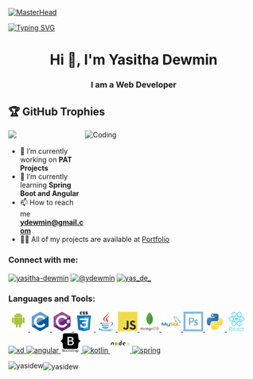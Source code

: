 <a href="https://www.linkedin.com/in/yasitha-dewmin/" rel="nofollow"><img src="https://repository-images.githubusercontent.com/588181932/e36ec678-7984-4cdd-8e4c-a3932772ff8e" alt="MasterHead" style="max-width: 100%;"></a>

<a href="https://git.io/typing-svg"><img src="https://readme-typing-svg.demolab.com?font=Fira+Code&size=30&pause=1000&color=000000&width=435&lines=Hello+%F0%9F%91%8B;Iam+Yasitha+Dewmin;A+Web+Developer;A+Web+Designer;A+UI%2FUX+Designer" alt="Typing SVG" /></a>
<h1 align="center">Hi 👋, I'm Yasitha Dewmin</h1>
<h3 align="center">I am a Web Developer </h3>

## 🏆 GitHub Trophies
![](https://github-profile-trophy.vercel.app/?username=yasidew&theme=dark&no-frame=false&no-bg=true&margin-w=4)
<img align="right" alt ="Coding" width = "350" height= "200" src = "https://so-development.org/wp-content/uploads/2021/11/full-stack-development.gif">

- 🔭 I’m currently working on **PAT Projects**
- 🌱 I’m currently learning **Spring Boot and Angular**
- 📫 How to reach me **ydewmin@gmail.com**
- 👨‍💻 All of my projects are available at [Portfolio](https://yasidew.github.io/personal-portfolio/)

<h3 align="left">Connect with me:</h3>
<p align="left">
<a href="https://linkedin.com/in/yasitha-dewmin" target="blank"><img align="center" src="https://camo.githubusercontent.com/162001cc0747178f47ced6e40de0cd16e375beb9b5fbca4ea3d520ecca78cd85/68747470733a2f2f696d672e69636f6e73382e636f6d2f666c75656e742f34382f3030303030302f6c696e6b6564696e2e706e67" alt="yasitha-dewmin" height="30" width="30" /></a>
<a href="https://medium.com/@ydewmin" target="blank"><img align="center" src="https://camo.githubusercontent.com/fd994de8d95887ef1f5bcd29b516ee7706f52cd6b0abb53d44c5e9708b70b8a7/68747470733a2f2f696d672e69636f6e73382e636f6d2f3f73697a653d3531322669643d58564e7655574376766c443926666f726d61743d706e67" alt="@ydewmin" height="30" width="30" /></a>
<a href="https://twitter.com/yas_de_" target="blank"><img align="center" src="https://camo.githubusercontent.com/935991993635cd0e6398dd4368b13949a1bac7853b6361bd8d44bf95641f986a/68747470733a2f2f696d672e69636f6e73382e636f6d2f666c75656e742f34382f3030303030302f747769747465722e706e67" alt="yas_de_" height="30" width="30" /></a>
</p>

<h3 align="left">Languages and Tools:</h3>
<p align="left"> <a href="https://developer.android.com" target="_blank" rel="noreferrer"> <img src="https://raw.githubusercontent.com/devicons/devicon/master/icons/android/android-original-wordmark.svg" alt="android" width="40" height="40"/> </a> <a href="https://www.cprogramming.com/" target="_blank" rel="noreferrer"> <img src="https://raw.githubusercontent.com/devicons/devicon/master/icons/c/c-original.svg" alt="c" width="40" height="40"/> </a> <a href="https://www.w3schools.com/cs/" target="_blank" rel="noreferrer"> <img src="https://raw.githubusercontent.com/devicons/devicon/master/icons/csharp/csharp-original.svg" alt="csharp" width="40" height="40"/> </a> <a href="https://www.w3schools.com/css/" target="_blank" rel="noreferrer"> <img src="https://raw.githubusercontent.com/devicons/devicon/master/icons/css3/css3-original-wordmark.svg" alt="css3" width="40" height="40"/> </a> <a href="https://www.java.com" target="_blank" rel="noreferrer"> <img src="https://raw.githubusercontent.com/devicons/devicon/master/icons/java/java-original.svg" alt="java" width="40" height="40"/> </a> <a href="https://developer.mozilla.org/en-US/docs/Web/JavaScript" target="_blank" rel="noreferrer"> <img src="https://raw.githubusercontent.com/devicons/devicon/master/icons/javascript/javascript-original.svg" alt="javascript" width="40" height="40"/> </a> <a href="https://www.mongodb.com/" target="_blank" rel="noreferrer"> <img src="https://raw.githubusercontent.com/devicons/devicon/master/icons/mongodb/mongodb-original-wordmark.svg" alt="mongodb" width="40" height="40"/> </a> <a href="https://www.mysql.com/" target="_blank" rel="noreferrer"> <img src="https://raw.githubusercontent.com/devicons/devicon/master/icons/mysql/mysql-original-wordmark.svg" alt="mysql" width="40" height="40"/> </a> <a href="https://www.photoshop.com/en" target="_blank" rel="noreferrer"> <img src="https://raw.githubusercontent.com/devicons/devicon/master/icons/photoshop/photoshop-line.svg" alt="photoshop" width="40" height="40"/> </a> <a href="https://www.python.org" target="_blank" rel="noreferrer"> <img src="https://raw.githubusercontent.com/devicons/devicon/master/icons/python/python-original.svg" alt="python" width="40" height="40"/> </a> <a href="https://reactjs.org/" target="_blank" rel="noreferrer"> <img src="https://raw.githubusercontent.com/devicons/devicon/master/icons/react/react-original-wordmark.svg" alt="react" width="40" height="40"/> </a> <a href="https://www.adobe.com/products/xd.html" target="_blank" rel="noreferrer"> <img src="https://cdn.worldvectorlogo.com/logos/adobe-xd.svg" alt="xd" width="40" height="40"/> </a> <a href="https://angular.io" target="_blank" rel="noreferrer"> <img src="https://angular.io/assets/images/logos/angular/angular.svg" alt="angular" width="40" height="40"/> </a> <a href="https://getbootstrap.com" target="_blank" rel="noreferrer"> <img src="https://raw.githubusercontent.com/devicons/devicon/master/icons/bootstrap/bootstrap-plain-wordmark.svg" alt="bootstrap" width="40" height="40"/> </a> <a href="https://kotlinlang.org" target="_blank" rel="noreferrer"> <img src="https://www.vectorlogo.zone/logos/kotlinlang/kotlinlang-icon.svg" alt="kotlin" width="40" height="40"/> </a> <a href="https://nodejs.org" target="_blank" rel="noreferrer"> <img src="https://raw.githubusercontent.com/devicons/devicon/master/icons/nodejs/nodejs-original-wordmark.svg" alt="nodejs" width="40" height="40"/> </a> <a href="https://spring.io/" target="_blank" rel="noreferrer"> <img src="https://www.vectorlogo.zone/logos/springio/springio-icon.svg" alt="spring" width="40" height="40"/> </a> </p>

<p><img align="left" src="https://github-readme-stats.vercel.app/api/top-langs?username=yasidew&show_icons=true&locale=en&layout=compact" alt="yasidew" /></p>

<!---<p>&nbsp;<img align="center" src="https://github-readme-stats.vercel.app/api?username=yasidew&show_icons=true&locale=en" alt="yasidew" /></p>--->

<p><img align="center" src="https://github-readme-streak-stats.herokuapp.com/?user=yasidew&" alt="yasidew" /></p>


